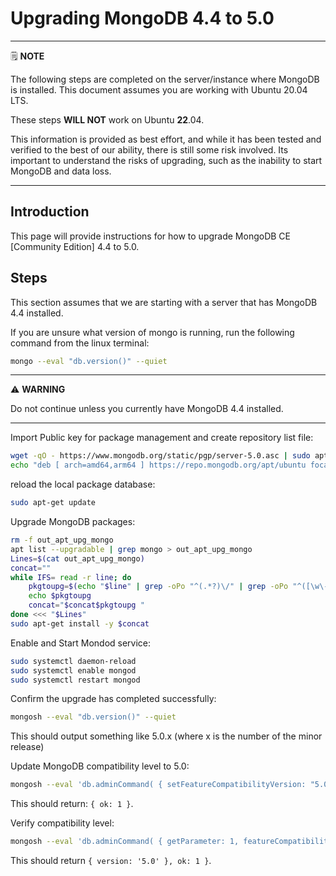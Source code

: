 # Upgrading MongoDB 4.4 to 5.0

---
🗒️ **NOTE**

The following steps are completed on the server/instance where MongoDB is installed. This document assumes you are working with Ubuntu 20.04 LTS.

These steps **WILL NOT** work on Ubuntu **22**.04.

This information is provided as best effort, and while it has been tested and verified to the best of our ability, there is still some risk involved. Its important to understand the risks of upgrading, such as the inability to start MongoDB and data loss.

---

## Introduction

This page will provide instructions for how to upgrade MongoDB CE [Community Edition] 4.4 to 5.0.

## Steps

This section assumes that we are starting with a server that has MongoDB 4.4 installed.

If you are unsure what version of mongo is running, run the following command from the linux terminal:

```sh
mongo --eval "db.version()" --quiet

```

---
⚠️ **WARNING**

Do not continue unless you currently have MongoDB 4.4 installed.

---

Import Public key for package management and create repository list file:

```sh
wget -qO - https://www.mongodb.org/static/pgp/server-5.0.asc | sudo apt-key add -
echo "deb [ arch=amd64,arm64 ] https://repo.mongodb.org/apt/ubuntu focal/mongodb-org/5.0 multiverse" | sudo tee /etc/apt/sources.list.d/mongodb-org-5.0.list

```

reload the local package database: 

```sh
sudo apt-get update

```

Upgrade MongoDB packages:

```sh
rm -f out_apt_upg_mongo
apt list --upgradable | grep mongo > out_apt_upg_mongo
Lines=$(cat out_apt_upg_mongo)
concat=""
while IFS= read -r line; do
    pkgtoupg=$(echo "$line" | grep -oPo "^(.*?)\/" | grep -oPo "^([\w\-]+)")
    echo $pkgtoupg
    concat="$concat$pkgtoupg "
done <<< "$Lines"
sudo apt-get install -y $concat

```

Enable and Start Mondod service:

```sh
sudo systemctl daemon-reload
sudo systemctl enable mongod
sudo systemctl restart mongod

```

Confirm the upgrade has completed successfully:

```sh
mongosh --eval "db.version()" --quiet

```

This should output something like 5.0.x (where x is the number of the minor release)

Update MongoDB compatibility level to 5.0:

```sh
mongosh --eval 'db.adminCommand( { setFeatureCompatibilityVersion: "5.0" } )' --quiet

```

This should return: `{ ok: 1 }`.

Verify compatibility level:

```sh
mongosh --eval 'db.adminCommand( { getParameter: 1, featureCompatibilityVersion: 1 } )' --quiet

```

This should return `{ version: '5.0' }, ok: 1 }`.
